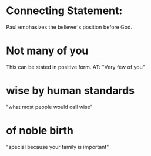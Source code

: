 # Connecting Statement:

Paul emphasizes the believer's position before God.

# Not many of you

This can be stated in positive form. AT: "Very few of you"

# wise by human standards

"what most people would call wise"

# of noble birth

"special because your family is important"

